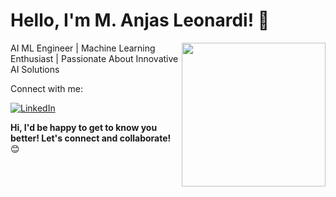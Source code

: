  # Hello, I'm M. Anjas Leonardi! 👋

<img align='right' src="https://media.giphy.com/media/M9gbBd9nbDrOTu1Mqx/giphy.gif" width="230">

AI ML Engineer | Machine Learning Enthusiast | Passionate About Innovative AI Solutions

Connect with me:

[![LinkedIn](https://img.shields.io/badge/-M.%20Anjas%20Leonardi-blue?style=flat-square&logo=Linkedin&logoColor=white&link=https://www.linkedin.com/in/m-anjas-leonardi/)](https://www.linkedin.com/in/m-anjas-leonardi/)

**Hi, I'd be happy to get to know you better! Let's connect and collaborate!** 😊
